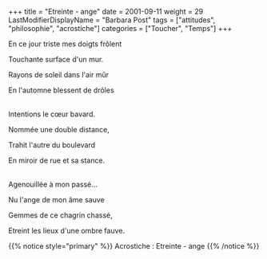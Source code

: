 +++
title = "Etreinte - ange"
date = 2001-09-11
weight = 29
LastModifierDisplayName = "Barbara Post"
tags = ["attitudes", "philosophie", "acrostiche"]
categories = ["Toucher", "Temps"]
+++

En ce jour triste mes doigts frôlent

Touchante surface d'un mur.

Rayons de soleil dans l'air mûr

En l'automne blessent de drôles

 \
Intentions le cœur bavard.

Nommée une double distance,

Trahit l'autre du boulevard

En miroir de rue et sa stance.

 \
Agenouillée à mon passé...

Nu l'ange de mon âme sauve

Gemmes de ce chagrin chassé,

Etreint les lieux d'une ombre fauve.

{{% notice style="primary" %}}
Acrostiche : Etreinte - ange
{{% /notice %}}
